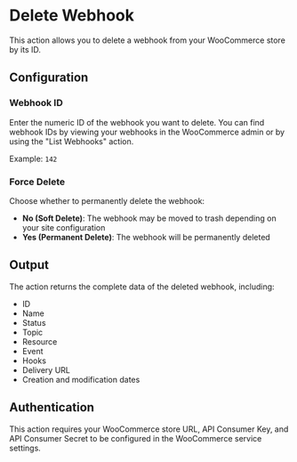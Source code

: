 # Delete Webhook

This action allows you to delete a webhook from your WooCommerce store by its ID.

## Configuration

### Webhook ID
Enter the numeric ID of the webhook you want to delete. You can find webhook IDs by viewing your webhooks in the WooCommerce admin or by using the "List Webhooks" action.

Example: `142`

### Force Delete
Choose whether to permanently delete the webhook:
- **No (Soft Delete)**: The webhook may be moved to trash depending on your site configuration
- **Yes (Permanent Delete)**: The webhook will be permanently deleted

## Output

The action returns the complete data of the deleted webhook, including:
- ID
- Name
- Status
- Topic
- Resource
- Event
- Hooks
- Delivery URL
- Creation and modification dates

## Authentication

This action requires your WooCommerce store URL, API Consumer Key, and API Consumer Secret to be configured in the WooCommerce service settings.